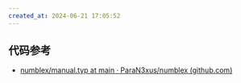 ```yaml
---
created_at: 2024-06-21 17:05:52
---
```


## 代码参考

- [numblex/manual.typ at main · ParaN3xus/numblex (github.com)](https://github.com/ParaN3xus/numblex/blob/main/manual.typ)